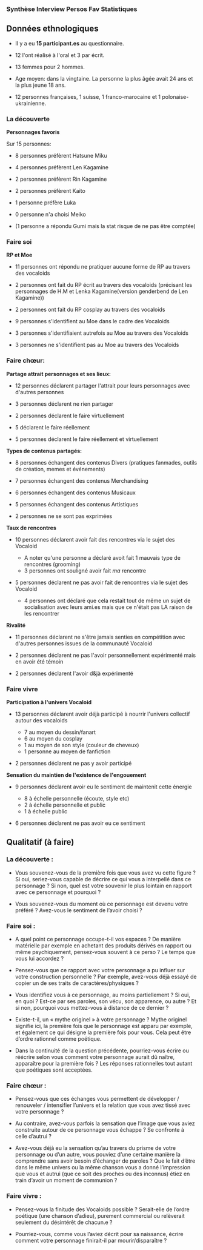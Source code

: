 ### Synthèse Interview Persos Fav Statistiques

## Données ethnologiques
- Il y a eu **15 participant.es** au questionnaire.

- 12 l'ont réalisé à l'oral et 3 par écrit.

- 13 femmes pour 2 hommes.

- Age moyen: dans la vingtaine.
La personne la plus âgée avait 24 ans et la plus jeune 18 ans.

- 12 personnes françaises, 1 suisse, 1 franco-marocaine et 1 polonaise-ukrainienne.




### La découverte

**Personnages favoris**

Sur 15 personnes:

- 8 personnes préfèrent Hatsune Miku

- 4 personnes préfèrent Len Kagamine

- 2 personnes préfèrent Rin Kagamine

- 2 personnes préfèrent Kaito

- 1 personne préfère Luka

- 0 personne n'a choisi Meiko

- (1 personne a répondu Gumi mais la stat risque de ne pas être comptée)

### Faire soi

**RP et Moe**

- 11 personnes ont répondu ne pratiquer aucune forme de RP au travers des vocaloids

- 2 personnes ont fait du RP écrit au travers des vocaloids (précisant les personnages de H.M et Lenka Kagamine(version genderbend de Len Kagamine))

- 2 personnes ont fait du RP cosplay au travers des vocaloids

- 9 personnes s'identifient au Moe dans le cadre des Vocaloids

- 3 personnes s'identifiaient autrefois au Moe au travers des Vocaloids

- 3 personnes ne s'identifient pas au Moe au travers des Vocaloids

### Faire chœur:

**Partage attrait personnages et ses lieux:**

- 12 personnes déclarent partager l'attrait pour leurs personnages avec d'autres personnes

- 3 personnes déclarent ne rien partager

- 2 personnes déclarent le faire virtuellement

- 5 déclarent le faire réellement

- 5 personnes déclarent le faire réellement et virtuellement

**Types de contenus partagés:**

- 8 personnes échangent des contenus Divers (pratiques fanmades, outils de création, memes et événements)

- 7 personnes échangent des contenus Merchandising

- 6 personnes échangent des contenus Musicaux

- 5 personnes échangent des contenus Artistiques

- 2 personnes ne se sont pas exprimées

**Taux de rencontres**

- 10 personnes déclarent avoir fait des rencontres via le sujet des Vocaloid

    - A noter qu'une personne a déclaré avoit fait 1 mauvais type de rencontres (grooming)
    - 3 personnes ont souligné avoir fait *ma* rencontre

- 5 personnes déclarent ne pas avoir fait de rencontres via le sujet des Vocaloid
    - 4 personnes ont déclaré que cela restait tout de même un sujet de socialisation avec leurs ami.es mais que ce n'était pas LA raison de les rencontrer

**Rivalité**

- 11 personnes déclarent ne s'être jamais senties en compétition avec d'autres personnes issues de la communauté Vocaloid

- 2 personnes déclarent ne pas l'avoir personnellement expérimenté mais en avoir été témoin

- 2 personnes déclarent l'avoir d&jà expérimenté

### Faire vivre

**Participation à l'univers Vocaloid**

- 13 personnes déclarent avoir déjà participé à nourrir l'univers collectif autour des vocaloids
    - 7 au moyen du dessin/fanart
    - 6 au moyen du cosplay
    - 1 au moyen de son style (couleur de cheveux)
    - 1 personne au moyen de fanfiction

- 2 personnes déclarent ne pas y avoir participé

**Sensation du maintien de l'existence de l'engouement**

- 9 personnes déclarent avoir eu le sentiment de maintenit cette énergie
    - 8 à échelle personnelle (écoute, style etc)
    - 2 à échelle personnelle et public
    - 1 à échelle public

- 6 personnes déclarent ne pas avoir eu ce sentiment





## Qualitatif (à faire)
### La découverte :

- Vous souvenez-vous de la première fois que vous avez vu cette figure ? Si oui, seriez-vous capable de décrire ce qui vous a interpellé dans ce personnage ? Si non, quel est votre souvenir le plus lointain en rapport avec ce personnage et pourquoi ?

- Vous souvenez-vous du moment où ce personnage est devenu votre préféré ? Avez-vous le sentiment de l’avoir choisi ?

### Faire soi :
- A quel point ce personnage occupe-t-il vos espaces ? De manière matérielle par exemple en achetant des produits dérivés en rapport ou même psychiquement, pensez-vous souvent à ce perso ? Le temps que vous lui accordez ?

- Pensez-vous que ce rapport avec votre personnage a pu influer sur votre construction personnelle ? Par exemple, avez-vous déjà essayé de copier un de ses traits de caractères/physiques ?

- Vous identifiez vous à ce personnage, au moins partiellement ? Si oui, en quoi ? Est-ce par ses paroles, son vécu, son apparence, ou autre ? Et si non, pourquoi vous mettez-vous à distance de ce dernier ?

- Existe-t-il, un « mythe originel » à votre personnage ? Mythe originel signifie ici, la première fois que le personnage est apparu par exemple, et également ce qui désigne la première fois pour vous. Cela peut être d’ordre rationnel comme poétique.

- Dans la continuité de la question précédente, pourriez-vous écrire ou réécrire selon vous comment votre personnage aurait dû naître, apparaître pour la première fois ? Les réponses rationnelles tout autant que poétiques sont acceptées.

### Faire chœur :

- Pensez-vous que ces échanges vous permettent de développer / renouveler / intensifier l’univers et la relation que vous avez tissé avec votre personnage ?

- Au contraire, avez-vous parfois la sensation que l’image que vous aviez construite autour de ce personnage vous échappe ? Se confronte à celle d’autrui ?

- Avez-vous déjà eu la sensation qu’au travers du prisme de votre personnage ou d’un autre, vous pouviez d’une certaine manière la comprendre sans avoir besoin d’échanger de paroles ? Que le fait d’être dans le même univers ou la même chanson vous a donné l’impression que vous et autrui (que ce soit des proches ou des inconnus) étiez en train d’avoir un moment de communion ?

### Faire vivre :

- Pensez-vous la finitude des Vocaloids possible ? Serait-elle de l’ordre poétique (une chanson d’adieu), purement commercial ou relèverait seulement du désintérêt de chacun.e ?

- Pourriez-vous, comme vous l’aviez décrit pour sa naissance, écrire comment votre personnage finirait-il par mourir/disparaître ?